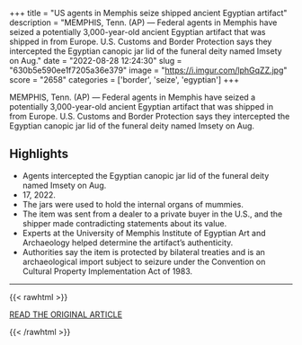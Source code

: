+++
title = "US agents in Memphis seize shipped ancient Egyptian artifact"
description = "MEMPHIS, Tenn. (AP) — Federal agents in Memphis have seized a potentially 3,000-year-old ancient Egyptian artifact that was shipped in from Europe.  U.S. Customs and Border Protection says they intercepted the Egyptian canopic jar lid of the funeral deity named Imsety on Aug."
date = "2022-08-28 12:24:30"
slug = "630b5e590ee1f7205a36e379"
image = "https://i.imgur.com/lphGqZZ.jpg"
score = "2658"
categories = ['border', 'seize', 'egyptian']
+++

MEMPHIS, Tenn. (AP) — Federal agents in Memphis have seized a potentially 3,000-year-old ancient Egyptian artifact that was shipped in from Europe.  U.S. Customs and Border Protection says they intercepted the Egyptian canopic jar lid of the funeral deity named Imsety on Aug.

## Highlights

- Agents intercepted the Egyptian canopic jar lid of the funeral deity named Imsety on Aug.
- 17, 2022.
- The jars were used to hold the internal organs of mummies.
- The item was sent from a dealer to a private buyer in the U.S., and the shipper made contradicting statements about its value.
- Experts at the University of Memphis Institute of Egyptian Art and Archaeology helped determine the artifact’s authenticity.
- Authorities say the item is protected by bilateral treaties and is an archaeological import subject to seizure under the Convention on Cultural Property Implementation Act of 1983.

---

{{< rawhtml >}}
  <p class="article-category">
    <a target="_blank" href="https://apnews.com/article/science-memphis-archaeology-8f978ccc03d278e160bb90152607ab92">READ THE ORIGINAL ARTICLE</a>
  </p>
{{< /rawhtml >}}
